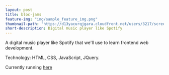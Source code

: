 ```yaml
---
layout: post
title: bloc-jams
feature-img: "img/sample_feature_img.png"
thumbnail-path: "https://d13yacurqjgara.cloudfront.net/users/3217/screenshots/2030966/blocjams_1x.png"
short-description: Digital music player like Spotify
---
```

A digital music player like Spotify that we'll use to learn frontend web development. 

Technology:  HTML, CSS, JavaScript, JQuery.

Currently running [here](https://minh-bloc-jams.herokuapp.com)